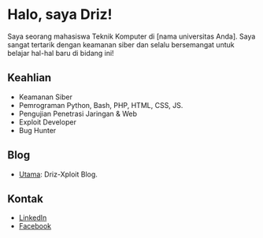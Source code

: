 # Halo, saya Driz!

Saya seorang mahasiswa Teknik Komputer di [nama universitas Anda]. Saya sangat tertarik dengan keamanan siber dan selalu bersemangat untuk belajar hal-hal baru di bidang ini!

## Keahlian
- Keamanan Siber
- Pemrograman Python, Bash, PHP, HTML, CSS, JS.
- Pengujian Penetrasi Jaringan & Web
- Exploit Developer
- Bug Hunter

## Blog
- [Utama](https://github.com/Driz-Xploit/proyek1): Driz-Xploit Blog.

## Kontak
- [LinkedIn](https://www.linkedin.com/in/driz-x-161a67337/)
- [Facebook](https://www.facebook.com/profile.php?id=61572477932386)
